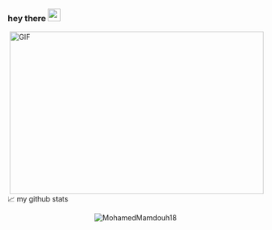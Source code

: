 ### hey there <img src="https://media.giphy.com/media/hvRJCLFzcasrR4ia7z/giphy.gif" width="25px">



  <img align="right" alt="GIF" src="https://github.com/abhisheknaiidu/abhisheknaiidu/blob/master/code.gif?raw=true" width="500" height="320" />
 






📈 my github stats

<p align="center"> <img src="https://github-readme-stats.vercel.app/api?username=MohamedMamdouh18&show_icons=true&theme=gotham" alt="MohamedMamdouh18" />



